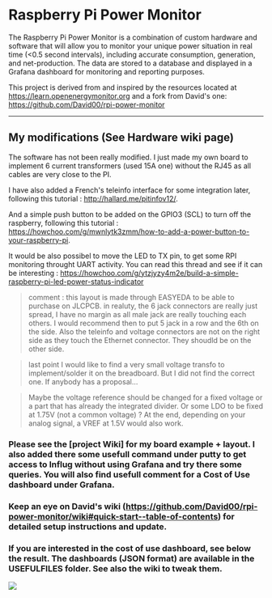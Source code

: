 # Raspberry Pi Power Monitor

The Raspberry Pi Power Monitor is a combination of custom hardware and software that will allow you to monitor your unique power situation in real time (<0.5 second intervals), including accurate consumption, generation, and net-production. The data are stored to a database and displayed in a Grafana dashboard for monitoring and reporting purposes.

This project is derived from and inspired by the resources located at https://learn.openenergymonitor.org and a fork from David's one: https://github.com/David00/rpi-power-monitor

---

## My modifications (See Hardware wiki page)
The software has not been really modified. I just made my own board to implement 6 current transformers (used 15A one) without the RJ45 as all cables are very close to the PI. 

I have also added a French's teleinfo interface for some integration later, following this tutorial : http://hallard.me/pitinfov12/. 

And a simple push button to be added on the GPIO3 (SCL) to turn off the raspberry, following this tutorial : https://howchoo.com/g/mwnlytk3zmm/how-to-add-a-power-button-to-your-raspberry-pi.

It would be also possibel to move the LED to TX pin, to get some RPI monitoring throught UART activity. You can read this thread and see if it can be interesting : https://howchoo.com/g/ytzjyzy4m2e/build-a-simple-raspberry-pi-led-power-status-indicator

> comment : this layout is made through EASYEDA to be able to purchase on JLCPCB. in realuty, the 6 jack connectors are really just spread, I have no margin as all male jack are really touching each others. I would recommend then to put 5 jack in a row and the 6th on the side. Also the teleinfo and voltage connectors are not on the right side as they touch the Ethernet connector. They shoudld be on the other side. 

> last point I would like to find a very small voltage transfo to implement/solder it on the breadboard. But I did not find the correct one. If anybody has a proposal...

> Maybe the voltage reference should be changed for a fixed voltage or a part that has already the integrated divider. Or some LDO to be fixed at 1.75V (not a common voltage) ? At the end, depending on your analog signal, a VREF at 1.5V would also work.

### Please see the [project Wiki] for my board example + layout. I also added there some usefull command under putty to get access to Influg without using Grafana and try there some queries. You will also find usefull comment for a Cost of Use dashboard under Grafana. 

### Keep an eye on David's wiki (https://github.com/David00/rpi-power-monitor/wiki#quick-start--table-of-contents) for detailed setup instructions and update. 

### If you are interested in the cost of use dashboard, see below the result. The dashboards (JSON format) are available in the USEFULFILES folder. See also the wiki to tweak them.
![](https://github.com/DuduNord/rpi-power-monitor/blob/master/docs/Grafana%20global.png)
